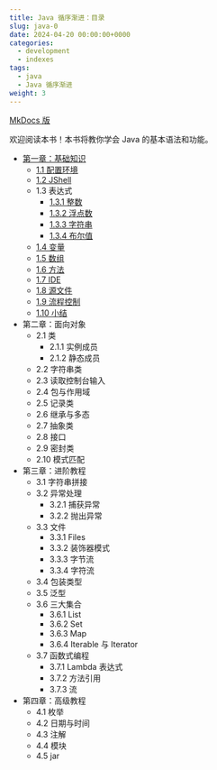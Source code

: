 ```yaml
---
title: Java 循序渐进：目录
slug: java-0
date: 2024-04-20 00:00:00+0000
categories:
  - development
  - indexes
tags:
  - java
  - Java 循序渐进
weight: 3
---
```


[MkDocs 版](https://squid233.github.io/java-tutorial/)

欢迎阅读本书！本书将教你学会 Java 的基本语法和功能。

- [第一章：基础知识](https://squid233.github.io/java-tutorial/basic/)
    - [1.1 配置环境](https://squid233.github.io/java-tutorial/basic/setup/)
    - [1.2 JShell](https://squid233.github.io/java-tutorial/basic/jshell/)
    - 1.3 表达式
        - [1.3.1 整数](https://squid233.github.io/java-tutorial/basic/exp/integer/)
        - [1.3.2 浮点数](https://squid233.github.io/java-tutorial/basic/exp/floating_point/)
        - [1.3.3 字符串](https://squid233.github.io/java-tutorial/basic/exp/string/)
        - [1.3.4 布尔值](https://squid233.github.io/java-tutorial/basic/exp/boolean/)
    - [1.4 变量](https://squid233.github.io/java-tutorial/basic/variable/)
    - [1.5 数组](https://squid233.github.io/java-tutorial/basic/array/)
    - [1.6 方法](https://squid233.github.io/java-tutorial/basic/method/)
    - [1.7 IDE](https://squid233.github.io/java-tutorial/basic/ide/)
    - [1.8 源文件](https://squid233.github.io/java-tutorial/basic/source_file/)
    - [1.9 流程控制](https://squid233.github.io/java-tutorial/basic/control_flow/)
    - [1.10 小结](https://squid233.github.io/java-tutorial/basic/summary/)
- 第二章：面向对象
    - 2.1 类
        - 2.1.1 实例成员
        - 2.1.2 静态成员
    - 2.2 字符串类
    - 2.3 读取控制台输入
    - 2.4 包与作用域
    - 2.5 记录类
    - 2.6 继承与多态
    - 2.7 抽象类
    - 2.8 接口
    - 2.9 密封类
    - 2.10 模式匹配
- 第三章：进阶教程
    - 3.1 字符串拼接
    - 3.2 异常处理
        - 3.2.1 捕获异常
        - 3.2.2 抛出异常
    - 3.3 文件
        - 3.3.1 Files
        - 3.3.2 装饰器模式
        - 3.3.3 字节流
        - 3.3.4 字符流
    - 3.4 包装类型
    - 3.5 泛型
    - 3.6 三大集合
        - 3.6.1 List
        - 3.6.2 Set
        - 3.6.3 Map
        - 3.6.4 Iterable 与 Iterator
    - 3.7 函数式编程
        - 3.7.1 Lambda 表达式
        - 3.7.2 方法引用
        - 3.7.3 流
- 第四章：高级教程
    - 4.1 枚举
    - 4.2 日期与时间
    - 4.3 注解
    - 4.4 模块
    - 4.5 jar
